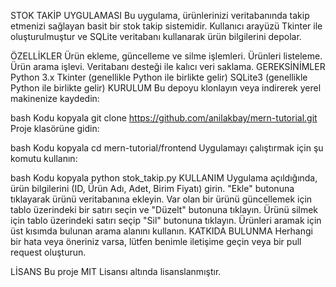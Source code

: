 STOK TAKİP UYGULAMASI
Bu uygulama, ürünlerinizi veritabanında takip etmenizi sağlayan basit bir stok takip sistemidir. Kullanıcı arayüzü Tkinter ile oluşturulmuştur ve SQLite veritabanı kullanarak ürün bilgilerini depolar.

ÖZELLİKLER
Ürün ekleme, güncelleme ve silme işlemleri.
Ürünleri listeleme.
Ürün arama işlevi.
Veritabanı desteği ile kalıcı veri saklama.
GEREKSİNİMLER
Python 3.x
Tkinter (genellikle Python ile birlikte gelir)
SQLite3 (genellikle Python ile birlikte gelir)
KURULUM
Bu depoyu klonlayın veya indirerek yerel makinenize kaydedin:

bash
Kodu kopyala
git clone https://github.com/anilakbay/mern-tutorial.git
Proje klasörüne gidin:

bash
Kodu kopyala
cd mern-tutorial/frontend
Uygulamayı çalıştırmak için şu komutu kullanın:

bash
Kodu kopyala
python stok_takip.py
KULLANIM
Uygulama açıldığında, ürün bilgilerini (ID, Ürün Adı, Adet, Birim Fiyatı) girin.
"Ekle" butonuna tıklayarak ürünü veritabanına ekleyin.
Var olan bir ürünü güncellemek için tablo üzerindeki bir satırı seçin ve "Düzelt" butonuna tıklayın.
Ürünü silmek için tablo üzerindeki satırı seçip "Sil" butonuna tıklayın.
Ürünleri aramak için üst kısımda bulunan arama alanını kullanın.
KATKIDA BULUNMA
Herhangi bir hata veya öneriniz varsa, lütfen benimle iletişime geçin veya bir pull request oluşturun.

LİSANS
Bu proje MIT Lisansı altında lisanslanmıştır.
